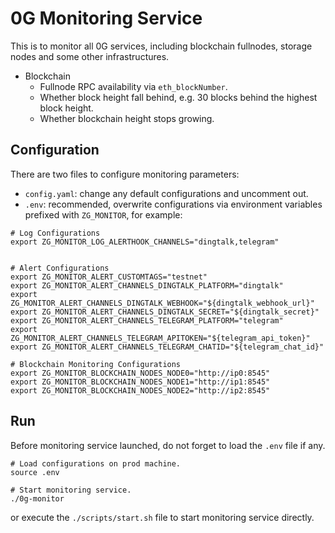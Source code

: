 # 0G Monitoring Service

This is to monitor all 0G services, including blockchain fullnodes, storage nodes and some other infrastructures.

- Blockchain
    - Fullnode RPC availability via `eth_blockNumber`.
    - Whether block height fall behind, e.g. 30 blocks behind the highest block height.
    - Whether blockchain height stops growing.

## Configuration

There are two files to configure monitoring parameters:

- `config.yaml`: change any default configurations and uncomment out.
- `.env`: recommended, overwrite configurations via environment variables prefixed with `ZG_MONITOR`, for example:

```shell
# Log Configurations
export ZG_MONITOR_LOG_ALERTHOOK_CHANNELS="dingtalk,telegram"


# Alert Configurations
export ZG_MONITOR_ALERT_CUSTOMTAGS="testnet"
export ZG_MONITOR_ALERT_CHANNELS_DINGTALK_PLATFORM="dingtalk"
export ZG_MONITOR_ALERT_CHANNELS_DINGTALK_WEBHOOK="${dingtalk_webhook_url}"
export ZG_MONITOR_ALERT_CHANNELS_DINGTALK_SECRET="${dingtalk_secret}"
export ZG_MONITOR_ALERT_CHANNELS_TELEGRAM_PLATFORM="telegram"
export ZG_MONITOR_ALERT_CHANNELS_TELEGRAM_APITOKEN="${telegram_api_token}"
export ZG_MONITOR_ALERT_CHANNELS_TELEGRAM_CHATID="${telegram_chat_id}"

# Blockchain Monitoring Configurations
export ZG_MONITOR_BLOCKCHAIN_NODES_NODE0="http://ip0:8545"
export ZG_MONITOR_BLOCKCHAIN_NODES_NODE1="http://ip1:8545"
export ZG_MONITOR_BLOCKCHAIN_NODES_NODE2="http://ip2:8545"
```

## Run

Before monitoring service launched, do not forget to load the `.env` file if any.

```shell
# Load configurations on prod machine.
source .env

# Start monitoring service.
./0g-monitor
```

or execute the `./scripts/start.sh` file to start monitoring service directly.

